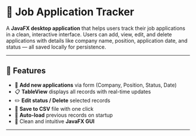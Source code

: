 # 💼 Job Application Tracker

A **JavaFX desktop application** that helps users track their job applications in a clean, interactive interface. Users can add, view, edit, and delete applications with details like company name, position, application date, and status — all saved locally for persistence.

---

## 🚀 Features

- 📝 **Add new applications** via form (Company, Position, Status, Date)
- 📋 **TableView** displays all records with real-time updates
- ✏️ **Edit status / Delete** selected records
- 💾 **Save to CSV** file with one click
- 🔁 **Auto-load** previous records on startup
- 🧼 Clean and intuitive **JavaFX GUI**

---